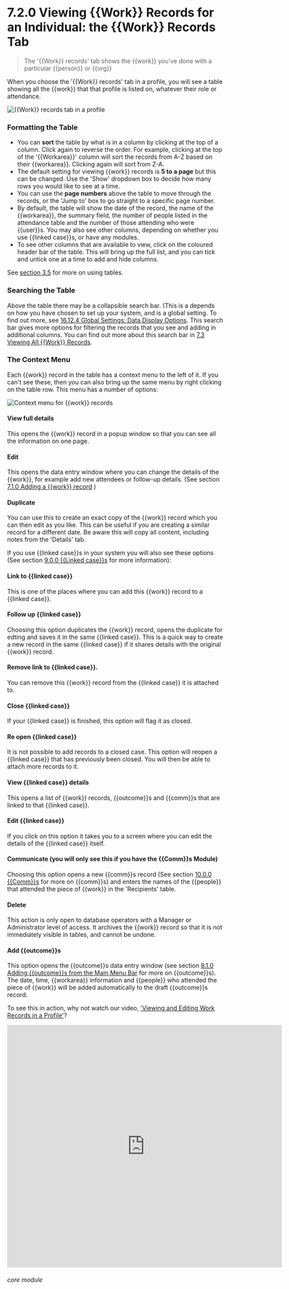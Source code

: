# 7.2.0  <i class="fas fa-hammer"></i>  Viewing {{Work}} Records for an Individual: the {{Work}} Records Tab

> The '{{Work}} records' tab shows the {{work}} you've done with a particular {{person}} or {{org}}



When you choose the '{{Work}} records' tab in a profile, you will see a table showing all the {{work}} that that profile is listed on, whatever their role or attendance.

![{{Work}} records tab in a profile](49a.png)

### Formatting the Table

- You can **sort** the table by what is in a column by clicking at the top of a column. Click again to reverse the order. For example, clicking at the top of the '{{Workarea}}' column will sort the records from A-Z based on their {{workarea}}. Clicking again will sort from Z-A.
- The default setting for viewing {{work}} records is **5 to a page** but this can be changed. Use the 'Show' dropdown box to decide how many rows you would like to see at a time. 
- You can use the **page numbers** above the table to move through the records, or the 'Jump to' box to go straight to a specific page number.
- By default, the table will show the date of the record, the name of the {{workarea}}, the summary field, the number of people listed in the attendance table and the number of those attending who were {{user}}s. You may also see other columns, depending on whether you use {{linked case}}s, or have any modules. 
- To see other columns that are available to view, click on the coloured header bar of the table. This will bring up the full list, and you can tick and untick one at a time to add and hide columns.

See [section 3.5](/help/index/p/3.5.0) for more on using tables.

### Searching the Table

Above the table there may be a collapsible search bar. (This is a depends on how you have chosen to set up your system, and is a global setting. To find out more, see [16.12.4 Global Settings: Data Display Options](/help/index/p/16.12.4). This search bar gives more options for filtering the records that you see and adding in additional columns. You can find out more about this search bar in [7.3 Viewing All {{Work}} Records](/help/index/p/7.3.0).

### The Context Menu

Each {{work}} record in the table has a context menu to the left of it. If you can't see these, then you can also bring up the same menu by right clicking on the table row. This menu has a number of options:

![Context menu for {{work}} records](49b.png)

#### View full details
This opens the {{work}} record in a popup window so that you can see all the information on one page.
#### Edit
This opens the data entry window where you can change the details of the {{work}}, for example add new attendees or follow-up details. (See section [7.1.0  Adding a {{work}} record](/help/index//p/7.1.0) )
#### Duplicate
You can use this to create an exact copy of the {{work}} record which you can then edit as you like.  This can be useful if you are creating a similar record for a different date.  Be aware this will copy all content, including notes from the 'Details' tab.

If you use {{linked case}}s in your system you will also see these options (See section [9.0.0  {{Linked case}}s](/help/index//p/9.0.0) for more information):

#### Link to {{linked case}}
This is one of the places where you can add this {{work}} record to a {{linked case}}. 
#### Follow up {{linked case}}
Choosing this option duplicates the {{work}} record, opens the duplicate for edting and saves it in the same {{linked case}}. This is a quick way to create a new record in the same {{linked case}} if it shares details with the original {{work}} record. 
#### Remove link to {{linked case}}.
You can remove this {{work}} record from the {{linked case}} it is attached to.
#### Close {{linked case}}
If your {{linked case}} is finished, this option will flag it as closed.
#### Re open {{linked case}}
It is not possible to add records to a closed case. This option will reopen a {{linked case}} that has previously been closed. You will then be able to attach more records to it.
#### View {{linked case}} details
This opens a list of {{work}} records, {{outcome}}s and {{comm}}s that are linked to that {{linked case}}.
#### Edit {{linked case}}
If you click on this option it takes you to a screen where you can edit the details of the {{linked case}} itself.
#### Communicate (you will only see this if you have the {{Comm}}s Module)
Choosing this option opens a new {{comm}}s record (See section [10.0.0  {{Comm}}s](/help/index/p/10.0.0) for more on {{comm}}s) and enters the names of the {{people}} that attended the piece of {{work}} in the 'Recipients' table.
#### Delete
This action is only open to database operators with a Manager or Administrator level of access. It archives the {{work}} record so that it is not immediately visible in tables, and cannot be undone.
#### Add {{outcome}}s
This option opens the {{outcome}}s data entry window (see section [8.1.0  Adding {{outcome}}s from the Main Menu Bar](/help/index/p/8.1.0) for more on {{outcome}}s). The date, time, {{workarea}} information and {{people}} who attended the piece of {{work}} will be added automatically to the draft {{outcome}}s record. 

To see this in action, why not watch our video, ['Viewing and Editing Work Records in a Profile'](/help/index/p/51.4.4)?

<iframe src="https://player.vimeo.com/video/279240823" width="640" height="564" frameborder="0" allow="autoplay; fullscreen" allowfullscreen></iframe>


###### core module

